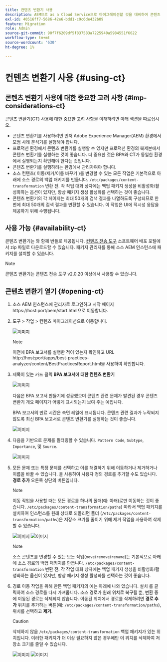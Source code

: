 ```yaml
---
title: 컨텐츠 변환기 사용
description: AEM으로 as a Cloud Service으로 마이그레이션할 것을 대비하여 콘텐츠 구조를 변형하는 방법에 대해 알아봅니다.
exl-id: 40516ff7-5686-42e6-bdd1-c9c6de432b09
feature: Migration
role: Admin
source-git-commit: 90f7f6209df5f837583a7225940a5984551f6622
workflow-type: tm+mt
source-wordcount: '630'
ht-degree: 1%

---
```


# 컨텐츠 변환기 사용 {#using-ct}

## 콘텐츠 변환기 사용에 대한 중요한 고려 사항 {#imp-considerations-ct}

콘텐츠 변환기(CT) 사용에 대한 중요한 고려 사항을 이해하려면 아래 섹션을 따르십시오.

* 콘텐츠 변환기를 사용하려면 먼저 Adobe Experience Manager(AEM) 환경에서 모범 사례 분석기를 실행해야 합니다.
* 프로덕션 환경에서 콘텐츠 변환기를 실행할 수 있지만 프로덕션 환경의 복제본에서 콘텐츠 변환기를 실행하는 것이 좋습니다. 더 중요한 것은 BPA와 CT가 동일한 환경에서 실행되는지 확인해야 한다는 것입니다.
* 콘텐츠 변환기를 실행하려는 환경에서 관리자여야 합니다.
* 소스 컨텐츠( 이동/제거/이름 바꾸기 )를 변경할 수 있는 모든 작업은 기본적으로 아래에 소스 경로의 백업 패키지를 만듭니다. `/etc/packages/content-transformation` 변환 전. 각 작업 대화 상자에는 백업 패키지 생성을 비활성화/활성화하는 옵션이 있지만, 항상 패키지 생성 활성화를 선택하는 것이 좋습니다.
* 콘텐츠 변환기의 각 페이지는 최대 50개의 검색 결과를 나열하도록 구성되므로 한 번에 최대 50개의 검색 결과를 변환할 수 있습니다. 이 작업은 UI에 적시성 응답을 제공하기 위해 수행됩니다.

## 사용 가능 {#availability-ct}

콘텐츠 변환기는 와 함께 번들로 제공됩니다. [컨텐츠 전송 도구](/help/journey-migration/content-transfer-tool/using-content-transfer-tool/getting-started-content-transfer-tool.md) 소프트웨어 배포 포털에서 zip 파일로 다운로드할 수 있습니다. 패키지 관리자를 통해 소스 AEM 인스턴스에 패키지를 설치할 수 있습니다.

>[!NOTE]
>콘텐츠 변환기는 콘텐츠 전송 도구 v2.0.20 이상에서 사용할 수 있습니다.

## 콘텐츠 변환기 열기 {#opening-ct}

1. 소스 AEM 인스턴스에 관리자로 로그인하고 시작 페이지 https://host:port/aem/start.html으로 이동합니다.
1. 도구 > 작업 > 컨텐츠 마이그레이션으로 이동합니다.

   ![이미지](/help/journey-migration/content-transformer/assets/ct-1.png)

   >[!NOTE]
   > 이전에 BPA 보고서를 실행한 적이 있는지 확인하고 URL http://host:port/apps/best-practices-analyzer/content/BestPracticesReport.html을 사용하여 확인합니다.

1. 제목이 있는 카드 클릭 **BPA 보고서에 대한 컨텐츠 변환기**

   ![이미지](/help/journey-migration/content-transformer/assets/ct-2.png)

   다음은 BPA 보고서 만들기에 성공했으며 콘텐츠 관련 문제가 발견된 경우 콘텐츠 변환기 개요 페이지가 어떻게 표시되는지 보여 주는 예입니다.

   BPA 보고서의 만료 시간은 측면 레일에 표시됩니다. 콘텐츠 관련 결과가 누락되지 않도록 최신 BPA 보고서로 콘텐츠 변환기를 실행하는 것이 좋습니다.

   ![이미지](/help/journey-migration/content-transformer/assets/ct-3.png)

1. 다음을 기반으로 문제를 필터링할 수 있습니다. `Pattern Code`, `Subtype`, `Importance`, 및 `Source`.

   ![이미지](/help/journey-migration/content-transformer/assets/ct-4.png)

1. 모든 문제 또는 특정 문제를 선택하고 이를 해결하기 위해 이동하거나 제거하거나 이름을 바꿀 수 있습니다. 을 사용하여 사용자 정의 경로를 추가할 수도 있습니다. **경로 추가** 오른쪽 상단의 버튼입니다.

   >[!NOTE]
   > 이동 작업을 사용할 때는 모든 경로를 하나의 폴더(예: 아래)로만 이동하는 것이 좋습니다. `/etc/packages/content-transformation/paths`) 따라서 백업 패키지를 설치하여 인스턴스를 원래 상태로 되돌리면 폴더 (`/etc/packages/content-transformation/paths`)은 저장소 크기를 줄이기 위해 제거 작업을 사용하여 삭제할 수 있습니다.

   ![이미지](/help/journey-migration/content-transformer/assets/ct-5.png)
   ![이미지](/help/journey-migration/content-transformer/assets/ct-6.png)

   >[!NOTE]
   > 소스 콘텐츠를 변경할 수 있는 모든 작업(`move`/`remove`/`rename`)는 기본적으로 아래에 소스 경로의 백업 패키지를 만듭니다. `/etc/packages/content-transformation` 변환 전. 각 작업 대화 상자에는 백업 패키지 생성을 비활성화/활성화하는 옵션이 있지만, 항상 패키지 생성 활성화를 선택하는 것이 좋습니다.

1. 경로 이동 작업을 위해 만든 백업 패키지의 예는 아래에 나와 있습니다. 설치 를 클릭하여 소스 경로를 다시 가져옵니다. 소스 경로가 원래 위치로 복구될 뿐, 변환 중에 이동된 경로는 삭제되지 않습니다. 이동된 위치에서 경로를 삭제하려면 **경로 추가** 위치를 추가하는 버튼(예: `/etc/packages/content-transformation/paths`), 위치를 선택하고 **제거**.

   >[!CAUTION]
   > 삭제하지 않음 `/etc/packages/content-transformation` 백업 패키지가 있는 위치입니다. 이러한 패키지가 더 이상 필요하지 않은 경우에만 이 위치를 삭제하여 저장소 크기를 줄일 수 있습니다.

   ![이미지](/help/journey-migration/content-transformer/assets/ct-7.png)
   ![이미지](/help/journey-migration/content-transformer/assets/ct-8.png)
